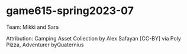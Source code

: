 # game615-spring2023-07
 
Team: Mikki and Sara



Attribution:
Camping Asset Collection by Alex Safayan [CC-BY] via Poly Pizza,  Adventurer byQuaternius
